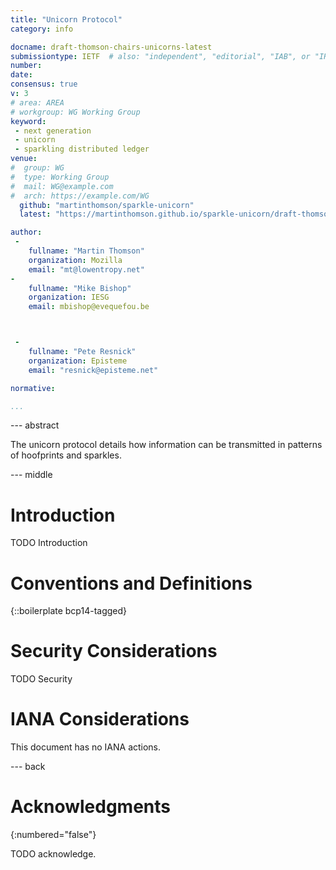 ```yaml
---
title: "Unicorn Protocol"
category: info

docname: draft-thomson-chairs-unicorns-latest
submissiontype: IETF  # also: "independent", "editorial", "IAB", or "IRTF"
number:
date:
consensus: true
v: 3
# area: AREA
# workgroup: WG Working Group
keyword:
 - next generation
 - unicorn
 - sparkling distributed ledger
venue:
#  group: WG
#  type: Working Group
#  mail: WG@example.com
#  arch: https://example.com/WG
  github: "martinthomson/sparkle-unicorn"
  latest: "https://martinthomson.github.io/sparkle-unicorn/draft-thomson-chairs-unicorns.html"

author:
 -
    fullname: "Martin Thomson"
    organization: Mozilla
    email: "mt@lowentropy.net"
-
    fullname: "Mike Bishop"
    organization: IESG
    email: mbishop@evequefou.be



 -
 	fullname: "Pete Resnick"
 	organization: Episteme
 	email: "resnick@episteme.net"

normative:

...
```


--- abstract

The unicorn protocol details how information can be transmitted in patterns of hoofprints and sparkles.


--- middle

# Introduction

TODO Introduction


# Conventions and Definitions

{::boilerplate bcp14-tagged}


# Security Considerations

TODO Security


# IANA Considerations

This document has no IANA actions.


--- back

# Acknowledgments
{:numbered="false"}

TODO acknowledge.
